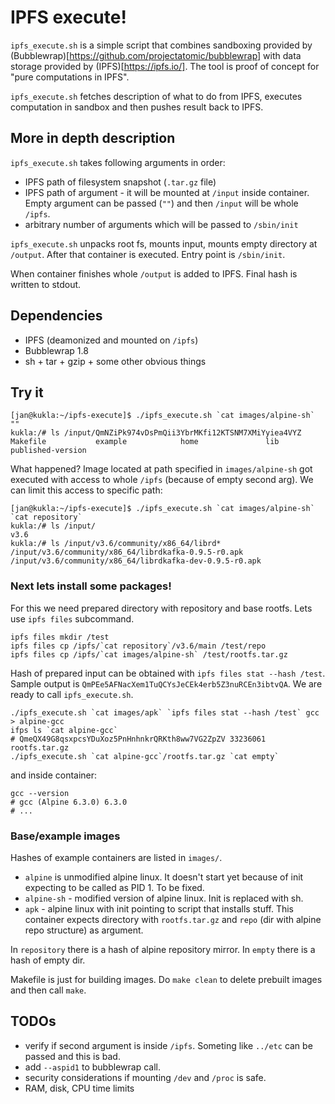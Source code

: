 IPFS execute!
=============

`ipfs_execute.sh` is a simple script that combines sandboxing provided
by (Bubblewrap)[https://github.com/projectatomic/bubblewrap] with data
storage provided by (IPFS)[https://ipfs.io/]. The tool is proof of
concept for "pure computations in IPFS".

`ipfs_execute.sh` fetches description of what to do from IPFS, executes
computation in sandbox and then pushes result back to IPFS.

More in depth description
-------------------------

`ipfs_execute.sh` takes following arguments in order:
 * IPFS path of filesystem snapshot (`.tar.gz` file)
 * IPFS path of argument - it will be mounted at `/input` inside container.
   Empty argument can be passed (`""`) and then `/input` will be whole `/ipfs`.
 * arbitrary number of arguments which will be passed to `/sbin/init`

`ipfs_execute.sh` unpacks root fs, mounts input, mounts empty directory
at `/output`. After that container is executed. Entry point is `/sbin/init`.

When container finishes whole `/output` is added to IPFS. Final hash is
written to stdout.

Dependencies
------------

* IPFS (deamonized and mounted on `/ipfs`)
* Bubblewrap 1.8
* sh + tar + gzip + some other obvious things

Try it
------

    [jan@kukla:~/ipfs-execute]$ ./ipfs_execute.sh `cat images/alpine-sh` ""
    kukla:/# ls /input/QmNZiPk974vDsPmQii3YbrMKfi12KTSNM7XMiYyiea4VYZ
    Makefile           example            home               lib                published-version

What happened? Image located at path specified in `images/alpine-sh` got
executed with access to whole `/ipfs` (because of empty second arg). We
can limit this access to specific path:

    [jan@kukla:~/ipfs-execute]$ ./ipfs_execute.sh `cat images/alpine-sh` `cat repository`
    kukla:/# ls /input/
    v3.6
    kukla:/# ls /input/v3.6/community/x86_64/librd*
    /input/v3.6/community/x86_64/librdkafka-0.9.5-r0.apk      /input/v3.6/community/x86_64/librdkafka-dev-0.9.5-r0.apk

### Next lets install some packages!

For this we need prepared directory with repository and base rootfs.
Lets use `ipfs files` subcommand.

    ipfs files mkdir /test
    ipfs files cp /ipfs/`cat repository`/v3.6/main /test/repo
    ipfs files cp /ipfs/`cat images/alpine-sh` /test/rootfs.tar.gz

Hash of prepared input can be obtained with `ipfs files stat --hash /test`.
Sample output is `QmPEe5AFNacXem1TuQCYsJeCEk4erb5Z3nuRCEn3ibtvQA`.
We are ready to call `ipfs_execute.sh`.

    ./ipfs_execute.sh `cat images/apk` `ipfs files stat --hash /test` gcc > alpine-gcc
    ifps ls `cat alpine-gcc`
    # QmeQX49G8qsxpcsYDuXoz5PnHnhnkrQRKth8ww7VG2ZpZV 33236061 rootfs.tar.gz
    ./ipfs_execute.sh `cat alpine-gcc`/rootfs.tar.gz `cat empty`

and inside container:

    gcc --version
    # gcc (Alpine 6.3.0) 6.3.0
    # ...


### Base/example images

Hashes of example containers are listed in `images/`.
 * `alpine` is unmodified alpine linux. It doesn't start yet because of
   init expecting to be called as PID 1. To be fixed.
 * `alpine-sh` - modified version of alpine linux. Init is replaced with sh.
 * `apk` - alpine linux with init pointing to script that installs
   stuff. This container expects directory with `rootfs.tar.gz` and
   `repo` (dir with alpine repo structure) as argument.

In `repository` there is a hash of alpine repository mirror.
In `empty` there is a hash of empty dir.

Makefile is just for building images. Do `make clean` to delete prebuilt
images and then call `make`.

TODOs
-----

 * verify if second argument is inside `/ipfs`. Someting like `../etc`
   can be passed and this is bad.
 * add `--aspid1` to bubblewrap call.
 * security considerations if mounting `/dev` and `/proc` is safe.
 * RAM, disk, CPU time limits
